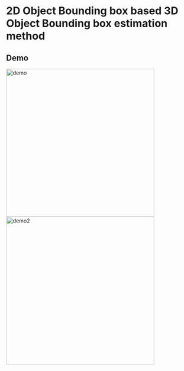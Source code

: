 # 2D Object Bounding box based 3D Object Bounding box estimation method

## Demo
<img src="https://user-images.githubusercontent.com/53032349/229259614-48031bcb-1c72-4c05-902d-d290f65a1498.gif" alt="demo" width="400" height="400"/>   <img src="https://user-images.githubusercontent.com/53032349/229259624-241a0c6d-e77c-4e0c-800e-98ff5cd90481.gif" alt="demo2" width="400" height="400"/>
